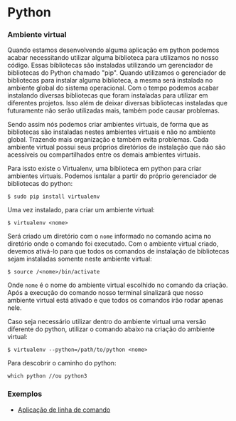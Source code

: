# Python

### Ambiente virtual

Quando estamos desenvolvendo alguma aplicação em python podemos acabar necessitando utilizar alguma biblioteca para utilizamos no nosso código. Essas bibliotecas são instaladas utilizando um gerenciador de bibliotecas do Python chamado "pip". Quando utilizamos o gerenciador de bibliotecas para instalar alguma biblioteca, a mesma será instalada no ambiente global do sistema operacional. Com o tempo podemos acabar instalando diversas bibliotecas que foram instaladas para utilizar em diferentes projetos. Isso além de deixar diversas bibliotecas instaladas que futuramente não serão utilizadas mais, também pode causar problemas. 

Sendo assim nós podemos criar ambientes virtuais, de forma que as bibliotecas são instaladas nestes ambientes virtuais e não no ambiente global. Trazendo mais organização e também evita problemas. Cada ambiente virtual possui seus próprios diretórios de instalação que não são acessíveis ou compartilhados entre os demais ambientes virtuais.

Para issto existe o Virtualenv, uma biblioteca em python para criar ambientes virtuais. Podemos isntalar a partir do próprio gerenciador de bibliotecas do python:

```
$ sudo pip install virtualenv
```

Uma vez instalado, para criar um ambiente virtual:

```
$ virtualenv <nome>
```

Será criado um diretório com  o `nome` informado no comando acima no diretório onde o comando foi executado. Com o ambiente virtual criado, devemos ativá-lo para que todos os comandos de instalação de bibliotecas sejam instaladas somente neste ambiente virtual:

```
$ source /<nome>/bin/activate
```

Onde `nome` é o nome do ambiente virtual escolhido no comando da criação. Após a execução do comando nosso terminal sinalizará que nosso ambiente virtual está ativado e que todos os comandos irão rodar apenas nele.

Caso seja necessário utilizar dentro do ambiente virtual uma versão diferente do python, utilizar o comando abaixo na criação do ambiente virtual:

```
$ virtualenv --python=/path/to/python <nome>
```

Para descobrir o caminho do python:

```
which python //ou python3
```

 ### Exemplos
   - [Aplicação de linha de comando](/pontopy)
